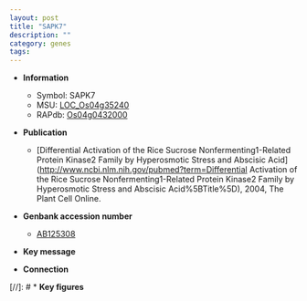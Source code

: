 ```yaml
---
layout: post
title: "SAPK7"
description: ""
category: genes
tags: 
---
```


* **Information**  
    + Symbol: SAPK7  
    + MSU: [LOC_Os04g35240](http://rice.plantbiology.msu.edu/cgi-bin/ORF_infopage.cgi?orf=LOC_Os04g35240)  
    + RAPdb: [Os04g0432000](http://rapdb.dna.affrc.go.jp/viewer/gbrowse_details/irgsp1?name=Os04g0432000)  

* **Publication**  
    + [Differential Activation of the Rice Sucrose Nonfermenting1-Related Protein Kinase2 Family by Hyperosmotic Stress and Abscisic Acid](http://www.ncbi.nlm.nih.gov/pubmed?term=Differential Activation of the Rice Sucrose Nonfermenting1-Related Protein Kinase2 Family by Hyperosmotic Stress and Abscisic Acid%5BTitle%5D), 2004, The Plant Cell Online.

* **Genbank accession number**  
    + [AB125308](http://www.ncbi.nlm.nih.gov/nuccore/AB125308)

* **Key message**  

* **Connection**  

[//]: # * **Key figures**  



